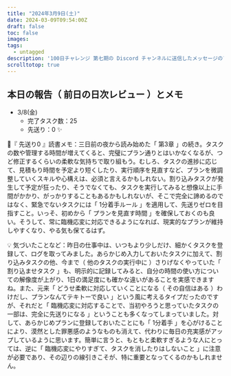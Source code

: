 ```yaml
---
title: "2024年3月9日(土)"
date: 2024-03-09T09:54:00Z
draft: false
toc: false
images:
tags: 
  - untagged
description: '100日チャレンジ 第七期の Discord チャンネルに送信したメッセージのアーカイブ'
scrolltotop: true
---
```


## 本日の報告（ 前日の日次レビュー ）とメモ

- 3/8(金)
  - 完了タスク数：25
  - 先送り：0 ✨

🔖『 先送り0 』読書メモ：三日前の夜から読み始めた「 第3章 」の続き。タスクの数や管理する時間が増えてくると、完璧にプラン通りとはいかなくなるが、つど修正するくらいの柔軟な気持ちで取り組もう。むしろ、タスクの進捗に応じて、見積もり時間を予定より短くしたり、実行順序を見直すなど、プランを微調整していくスキルや心構えは、必須と言えるかもしれない。割り込みタスクが発生して予定が狂ったり、そうでなくても、タスクを実行してみると想像以上に手間がかかり、がっかりすることもあるかもしれないが、そこで完全に諦めるのではなく、緊急でないタスクには「 1分着手ルール 」を適用して、先送りゼロを目指すこと。いっそ、初めから「 プランを見直す時間 」を確保しておくのも良い。そうして、常に臨機応変に対応できるようになれば、現実的なプランが維持しやすくなり、やる気も保てるはず。

💡 気づいたことなど：昨日の仕事中は、いつもより少しだけ、細かくタスクを登録して、ログを取ってみました。あらかじめ入力しておいたタスクに加えて、割り込みタスクの他、今まで（ 他のタスクの実行中に ）さりげなくやっていた「 割り込ませタスク 」も、明示的に記録してみると、自分の時間の使い方についての解像度が上がり、1日の満足度にも確かな違いがあることを実感できますね。また、元来「 どうせ柔軟に対応していくことになる（ その自信はある ）わけだし、プランなんてテキトーで良い 」という風に考えるタイプだったのですが、それだと「 臨機応変に対応することで、当初やろうと思っていたタスクの一部は、完全に先送りになる 」ということも多くなってしまっていました。対して、あらかじめプランに登録しておいたことにも「 1分着手 」を心がけることにより、漠然とした罪悪感のようなものも消えて、代わりに毎日の充実感がアップしているように思います。簡単に言うと、もともと柔軟すぎるような人にとっては、逆に「 臨機応変にやりすぎて、タスクを消したりはしないこと 」に注意が必要であり、その辺りの線引きこそが、特に重要となってくるのかもしれません。
